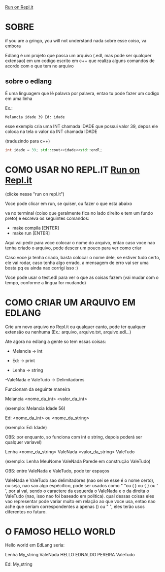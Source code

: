  [Run on Repl.it](https://repl.it/@LucasPB710/EdLang)
 # SOBRE

if you are a gringo, you will not understand nada sobre esse coiso, va embora

Edlang é um projeto que passa um arquivo (.edl, mas pode ser qualquer extensao) em um codigo escrito em c++ que realiza alguns comandos de acordo com o que tem no arquivo

## sobre o edlang

É uma linguagem que lê palavra por palavra, entao tu pode fazer um codigo em uma linha

Ex.: 

```
Melancia idade 39 Ed: idade
```

esse exemplo cria uma INT chamada IDADE que possui valor 39, depos ele coloca na tela o valor da INT chamada IDADE

(traduzindo para c++) 

```cpp
int idade = 39; std::cout<<idade<<std::endl;
```


# COMO USAR NO REPL.IT  [Run on Repl.it](https://repl.it/@LucasPB710/EdLang)

(clicke nesse "run on repl.it")

Voce pode clicar em run, se quiser, ou fazer o que esta abaixo

va no terminal (coiso que geralmente fica no lado direito e tem um fundo preto) e escreva os seguintes comandos:

- make compila [ENTER]
- make run [ENTER]

Aqui vai pedir para voce colocar o nome do arquivo, entao caso voce nao tenha criado o arquivo, pode descer um pouco para ver como criar

Caso voce ja tenha criado, basta colocar o nome dele, se estiver tudo certo, ele vai rodar, caso tenha algo errado, a mensagem de erro vai ser uma bosta pq eu ainda nao corrigi isso :)

Voce pode usar o test.edl para ver o que as coisas fazem (vai mudar com o tempo, conforme a lingua for mudando)

# COMO CRIAR UM ARQUIVO EM EDLANG

Crie um novo arquivo no Repl.it ou qualquer canto, pode ter qualquer extensão ou nenhuma (Ex.: arquivo, arquivo.txt, arquivo.edl...)

Ate agora no edlang a gente so tem essas coisas:

- Melancia -> int

- Ed: -> print

- Lenha -> string

-ValeNada e ValeTudo -> Delimitadores

Funcionam da seguinte maneira


Melancia <nome_da_int> <valor_da_int> 

  (exemplo: Melancia Idade 56)
  

Ed: <nome_da_int> ou <nome_da_string>

  (exemplo: Ed: Idade)

OBS: por enquanto, so funciona com int e string, depois poderá ser qualquer variavel)


Lenha <nome_da_string> ValeNada <valor_da_string> ValeTudo

  (exemplo: Lenha MeuNome ValeNada Parede em construção ValeTudo)
  
OBS: entre ValeNada e ValeTudo, pode ter espaços


ValeNada e ValeTudo
  sao delimitadores (nao sei se esse é o nome certo), ou seja, nao sao algo espécifico, pode ser usados como " "ou ( ) ou { } ou ' ', por ai vai, sendo o caractere da esquerda o ValeNada e o da direita o ValeTudo (nao, isso nao foi baseado em politica). qual dessas coisas eles vao representar pode variar muito em relação ao que voce usa, entao nao ache que seriam correspondentes a apenas () ou " ", eles terão usos diferentes no futuro.
  
# O FAMOSO HELLO WORLD
Hello world em EdLang seria:

Lenha My_string ValeNada HELLO EDNALDO PEREIRA ValeTudo

Ed: My_string

  


